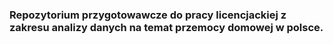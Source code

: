 ### Repozytorium przygotowawcze do pracy licencjackiej z zakresu analizy danych na temat przemocy domowej w polsce.
